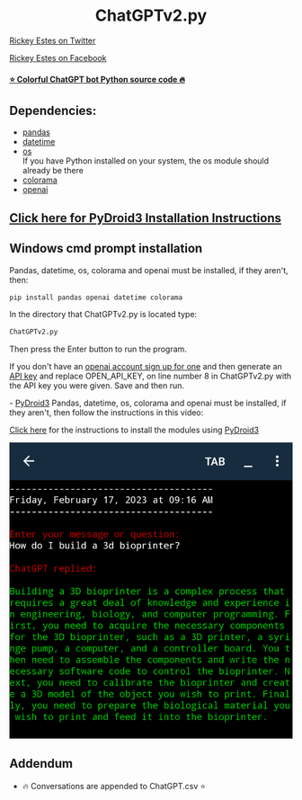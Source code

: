 <h1 align="center">ChatGPTv2.py</h1>

<a target="_blank" href="https://twitter.com/Estes6Rickey?t=P3kTwMwJvryZnMk0MAmduQ&s=09">Rickey Estes on Twitter</a>

<a target="_blank" href="https://www.facebook.com/profile.php?id=100085010084113&mibextid=ZbWKwL">Rickey Estes on Facebook</a>



#### [⭐ Colorful ChatGPT bot Python source code 🔥](https://raw.githubusercontent.com/RickeyEstes2/ChatGPT-Chatbot/main/ChatGPTv2.py) 



## <b>Dependencies: </b>

- [pandas](https://www.w3schools.com/python/pandas/pandas_getting_started.asp)
- [datetime](https://www.w3schools.com/python/python_datetime.asp)
- [os](https://www.geeksforgeeks.org/os-module-python-examples/) <br>If you have Python installed on your system, the os module should already be there
- [colorama](https://www.geeksforgeeks.org/print-colors-python-terminal/)
- [openai](https://github.com/openai/openai-python)

## **<A Href="#Pydroid3">Click here for PyDroid3 Installation Instructions</a>** ##
## **Windows cmd prompt installation**

Pandas, datetime, os, colorama and openai must be installed, if they aren't, then:

```bash
pip install pandas openai datetime colorama
```

In the directory that ChatGPTv2.py is located type:
```bash
ChatGPTv2.py
```
Then press the Enter button to run the program.

If you don't have an [openai account sign up for one](https://auth0.openai.com/u/signup/identifier?state=hKFo2SBPaUMyZmJqYW5IMzNVRXVvSnNYTWYtdFNBN05DSzA5d6Fur3VuaXZlcnNhbC1sb2dpbqN0aWTZIEJNTTVITDc4MU50c1FRLXYzXzNtUExtQTFVRzdURkRLo2NpZNkgRFJpdnNubTJNdTQyVDNLT3BxZHR3QjNOWXZpSFl6d0Q) and then generate an [API key](https://beta.openai.com/account/api-keys) and replace OPEN_API_KEY, on line number 8 in ChatGPTv2.py with the API key you were given.
Save and then run.

-<a name="PyDroid3"> [PyDroid3](https://play.google.com/store/apps/details?id=ru.iiec.pydroid3)
Pandas, datetime, os, colorama and openai must be installed, if they aren't, then follow the instructions in this video:


<A Href="https://youtu.be/ylU3l1FRuAU">Click here</a> for the instructions to install the modules using [PyDroid3](https://play.google.com/store/apps/details?id=ru.iiec.pydroid3)

<IMG SRC="Img1.png">

## Addendum 
*  🔥 Conversations are appended to ChatGPT.csv  ⭐